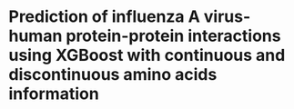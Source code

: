 # Prediction of influenza A virus-human protein-protein interactions using XGBoost with continuous and discontinuous amino acids information
